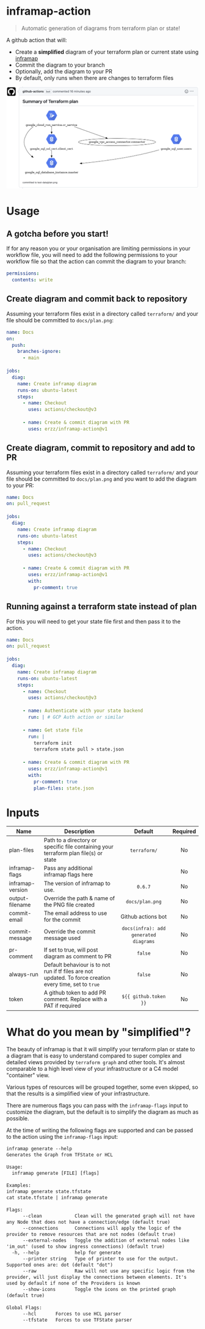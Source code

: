 # inframap-action

> Automatic generation of diagrams from terraform plan or state!

A github action that will:

* Create a **simplified** diagram of your terraform plan or current state using [inframap](https://www.cycloid.io/open-source/inframap)
* Commit the diagram to your branch
* Optionally, add the diagram to your PR
* By default, only runs when there are changes to terraform files

![Example Diagram / PR](/docs/pr.png)

# Usage

## A gotcha before you start!

If for any reason you or your organisation are limiting permissions in your workflow file, you will need to add the following permissions to your workflow file so that the action can commit the diagram to your branch:

```yaml
permissions:
  contents: write
```

## Create diagram and commit back to repository

Assuming your terraform files exist in a directory called `terraform/` and your file should be committed to `docs/plan.png`:

```yaml
name: Docs
on:
  push:
    branches-ignore:
      - main

jobs:
  diag:
    name: Create inframap diagram
    runs-on: ubuntu-latest
    steps:
      - name: Checkout
        uses: actions/checkout@v3

      - name: Create & commit diagram with PR
        uses: erzz/inframap-action@v1
```

## Create diagram, commit to repository and add to PR

Assuming your terraform files exist in a directory called `terraform/` and your file should be committed to `docs/plan.png` and you want to add the diagram to your PR:

```yaml
name: Docs
on: pull_request

jobs:
  diag:
    name: Create inframap diagram
    runs-on: ubuntu-latest
    steps:
      - name: Checkout
        uses: actions/checkout@v3

      - name: Create & commit diagram with PR
        uses: erzz/inframap-action@v1
        with:
          pr-comment: true
```

## Running against a terraform state instead of plan

For this you will need to get your state file first and then pass it to the action.

```yaml
name: Docs
on: pull_request

jobs:
  diag:
    name: Create inframap diagram
    runs-on: ubuntu-latest
    steps:
      - name: Checkout
        uses: actions/checkout@v3

      - name: Authenticate with your state backend
        run: | # GCP Auth action or similar

      - name: Get state file
        run: |
          terraform init
          terraform state pull > state.json

      - name: Create & commit diagram with PR
        uses: erzz/inframap-action@v1
        with:
          pr-comment: true
          plan-files: state.json
```

# Inputs

| Name | Description | Default | Required |
|------|-------------|:-----:|:-----:|
| plan-files | Path to a directory or specific file containing your terraform plan file(s) or state | `terraform/` | No |
| inframap-flags | Pass any additional inframap flags here | ` ` | No |
| inframap-version | The version of inframap to use. | `0.6.7` | No |
| output-filename | Override the path & name of the PNG file created | `docs/plan.png` | No |
| commit-email | The email address to use for the commit | Github actions bot | No |
| commit-message | Override the commit message used | `docs(infra): add generated diagrams` | No |
| pr-comment | If set to true, will post diagram as comment to PR | `false` | No |
| always-run | Default behaviour is to not run if tf files are not updated. To force creation every time, set to `true` | `false` | No |
| token | A github token to add PR comment. Replace with a PAT if required | `${{ github.token }}` | No |


# What do you mean by "simplified"?

The beauty of inframap is that it will simplify your terraform plan or state to a diagram that is easy to understand compared to super complex and detailed views provided by `terraform graph` and other tools. It's almost comparable to a high level view of your infrastructure or a C4 model "container" view.

Various types of resources will be grouped together, some even skipped, so that the results is a simplified view of your infrastructure.

There are numerous flags you can pass with the `inframap-flags` input to customize the diagram, but the default is to simplify the diagram as much as possible.

At the time of writing the following flags are supported and can be passed to the action using the `inframap-flags` input:

```
inframap generate --help
Generates the Graph from TFState or HCL

Usage:
  inframap generate [FILE] [flags]

Examples:
inframap generate state.tfstate
cat state.tfstate | inframap generate

Flags:
      --clean            Clean will the generated graph will not have any Node that does not have a connection/edge (default true)
      --connections      Connections will apply the logic of the provider to remove resources that are not nodes (default true)
      --external-nodes   Toggle the addition of external nodes like 'im_out' (used to show ingress connections) (default true)
  -h, --help             help for generate
      --printer string   Type of printer to use for the output. Supported ones are: dot (default "dot")
      --raw              Raw will not use any specific logic from the provider, will just display the connections between elements. It's used by default if none of the Providers is known
      --show-icons       Toggle the icons on the printed graph (default true)

Global Flags:
      --hcl       Forces to use HCL parser
      --tfstate   Forces to use TFState parser
```